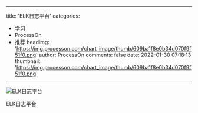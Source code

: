 
---
title: 'ELK日志平台'
categories: 
 - 学习
 - ProcessOn
 - 推荐
headimg: 'https://img.processon.com/chart_image/thumb/609ba1f8e0b34d070f9f51f0.png'
author: ProcessOn
comments: false
date: 2022-01-30 07:18:13
thumbnail: 'https://img.processon.com/chart_image/thumb/609ba1f8e0b34d070f9f51f0.png'
---

<div>   
<img class="thumb" alt="ELK日志平台" src="https://img.processon.com/chart_image/thumb/609ba1f8e0b34d070f9f51f0.png" referrerpolicy="no-referrer">
<p>ELK日志平台</p>  
</div>
            